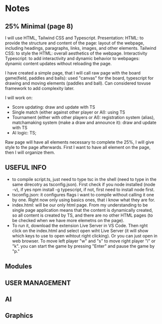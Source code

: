 # Notes

## 25% Minimal (page 8)

I will use HTML, Tailwind CSS and Typescript.
Presentation:
	HTML: to provide the structure and content of the page: layout of the webpage, including headings, paragraphs, links, images, and other elements.
	Tailwind CSS: to style the HTML: overall aesthetics of the webpage.
Interactivity
	Typescript:  to add interactivity and dynamic behavior to webpages: dynamic content updates without reloading the page.

I have created a simple page, that I will call raw page with the board game(field, paddles and balls): used "canvas" for the board, typescript for drawing and moving elements (paddles and ball). Can considered tovuse framework to add complexity later.

I will work on:
- Score updating: draw and update with TS
- Single match (either against other player or AI): using TS
- Tournament (either with other players or AI): registration system (alias), matchamaking system (make a draw and announce it): draw and update with TS
- AI logic: TS;

Raw page will have all elements necessary to complete the 25%,  I will give style to the page afterwards. First I want to have all element on the page, then I will organize them.

## USEFUL INFO
- to compile script.ts, just need to type tsc in the shell (need to type in the same direcotry as tsconfig.json). First check if you node installed (node -v), if yes npm install -g typescript, if not, first need to install node first. 
- tsconfig.json: it configures flags i want to compile without calling it one by one. Right now only using basics ones, that i know what they are for.
- index.html: will be our only html page. From my understanding to be single page application means that the content is dynamically created, so all content is created by TS, and there are no other HTML pages (to be checked when we have more elemetns on the page).
- To run it, download the extension Live Server in VS Code. Then rght click on the index.html and select open wiht Live Server (it will show which keys to use to open wihtout right clicking). Or you can just open in web browser. To move left player "w" and "s" to move right player "i" or "k". you can start the game by pressing "Enter" and pause the game by "p."

## Modules

## USER MANAGEMENT

## AI

## Graphics
